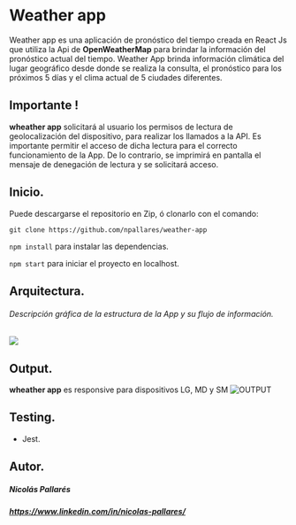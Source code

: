 # Weather app
Weather app es una aplicación de pronóstico del tiempo creada en React Js que utiliza la Api de **OpenWeatherMap** para brindar la información del pronóstico actual del tiempo. Weather App brinda información climática del lugar geográfico desde donde se realiza la consulta, el pronóstico para los próximos 5 días y el clima actual de 5 ciudades diferentes.

## Importante !
**wheather app** solicitará al usuario los permisos de lectura de geolocalización del dispositivo, para realizar los llamados a la API. Es importante permitir el acceso de dicha lectura para el correcto funcionamiento de la App. De lo contrario, se imprimirá en pantalla el mensaje de denegación de lectura y se solicitará acceso.
 
## Inicio.
Puede descargarse el repositorio en Zip, ó clonarlo con el comando:

`git clone https://github.com/npallares/weather-app`

`npm install` para instalar las dependencias.

`npm start` para iniciar el proyecto en localhost.

## Arquitectura.
###### Descripción gráfica de la estructura de la App y su flujo de información.
[![](https://scontent.faep25-1.fna.fbcdn.net/v/t39.30808-6/244530771_4345483968903540_2778040823957051195_n.jpg?_nc_cat=100&_nc_rgb565=1&ccb=1-5&_nc_sid=730e14&_nc_ohc=QhPSxs0E5_0AX_991fV&_nc_ht=scontent.faep25-1.fna&oh=25f986fa3b1e872cda2af5628eacf190&oe=616979FF)](ESTRUCTURA)

## Output.
**wheather app** es responsive para dispositivos LG, MD y SM 
![OUTPUT](https://scontent.faep25-1.fna.fbcdn.net/v/t39.30808-6/244540387_4345484058903531_898397073066525340_n.jpg?_nc_cat=108&_nc_rgb565=1&ccb=1-5&_nc_sid=730e14&_nc_ohc=aiI9D40cnB4AX8npjPy&tn=tbmcpi25FtjW1awZ&_nc_ht=scontent.faep25-1.fna&oh=3d8005cbf3dfd03d9c07eaa944371cd7&oe=6169EF33 "OUTPUT")

## Testing.
- Jest.

## Autor.
##### Nicolás Pallarés 
##### https://www.linkedin.com/in/nicolas-pallares/
